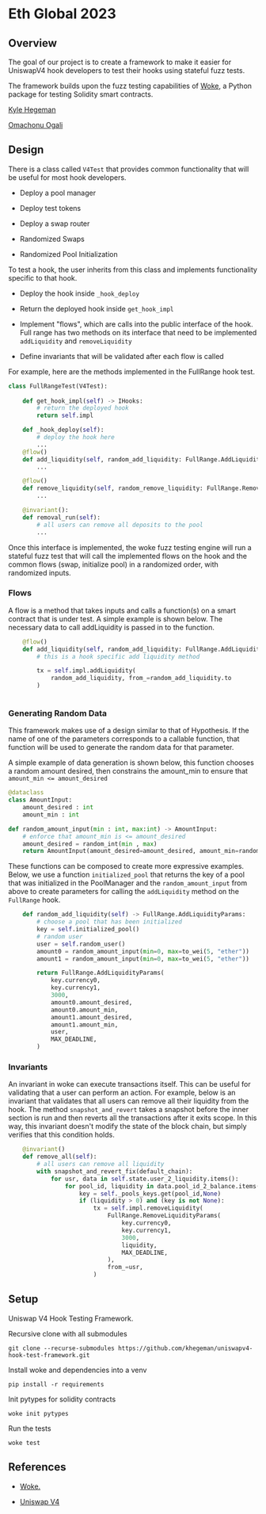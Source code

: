 # Eth Global 2023

## Overview

The goal of our project is to create a framework to make it easier for UniswapV4 hook developers to test their hooks using stateful fuzz tests.

The framework builds upon the fuzz testing capabilities of [Woke](https://github.com/Ackee-Blockchain/woke), a Python package for testing Solidity smart contracts.  

[Kyle Hegeman](https://github.com/khegeman)

[Omachonu Ogali](https://github.com/oogali)


## Design

There is a class called `V4Test` that provides common functionality that will be useful for most hook developers. 

- Deploy a pool manager

- Deploy test tokens

- Deploy a swap router

- Randomized Swaps

- Randomized Pool Initialization



To test a hook, the user inherits from this class and implements functionality specific to that hook.  

- Deploy the hook inside `_hook_deploy`

- Return the deployed hook inside `get_hook_impl`

- Implement "flows", which are calls into the public interface of the hook.  Full range has two methods on its interface that need to be implemented `addLiquidity` and `removeLiquidity` 

- Define invariants that will be validated after each flow is called
  

For example, here are the methods implemented in the FullRange hook test.

```python
class FullRangeTest(V4Test):
 
    def get_hook_impl(self) -> IHooks:
        # return the deployed hook
        return self.impl

    def _hook_deploy(self):
        # deploy the hook here
        ...
    @flow()
    def add_liquidity(self, random_add_liquidity: FullRange.AddLiquidityParams):
        ...

    @flow()
    def remove_liquidity(self, random_remove_liquidity: FullRange.RemoveLiquidityParams):
        ...

    @invariant():
    def removal_run(self):
        # all users can remove all deposits to the pool
        ...
```


Once this interface is implemented, the woke fuzz testing engine will run a stateful fuzz test that will call the implemented flows on the hook and the common flows (swap, initialize pool) in a randomized order, with randomized inputs.  



### Flows

A flow is a method that takes inputs and calls a function(s) on a smart contract that is under test. A simple example is shown below.  The necessary data to call addLiquidity is passed in to the function. 

```python
    @flow()
    def add_liquidity(self, random_add_liquidity: FullRange.AddLiquidityParams):
        # this is a hook specific add liquidity method

        tx = self.impl.addLiquidity(
            random_add_liquidity, from_=random_add_liquidity.to
        )
  
```

### Generating Random Data

This framework makes use of a design similar to that of Hypothesis.  If the name of one of the parameters corresponds to a callable function, that function will be used to generate the random data for that parameter.  



A simple example of data generation is shown below, this function chooses a random amount desired, then constrains the amount_min to ensure that `amount_min <= amount_desired`

```python
@dataclass 
class AmountInput:
    amount_desired : int
    amount_min : int

def random_amount_input(min : int, max:int) -> AmountInput:
    # enforce that amount_min is <= amount_desired
    amount_desired = random_int(min , max)
    return AmountInput(amount_desired=amount_desired, amount_min=random_int(min,amount_desired))

```

These functions can be composed to create more expressive examples.  Below, we use a function `initialized_pool` that returns the key of a pool that was initialized in the PoolManager and the `random_amount_input` from above to create parameters for calling the `addLiquidity` method on the `FullRange` hook.  

```python
    def random_add_liquidity(self) -> FullRange.AddLiquidityParams:
        # choose a pool that has been initialized
        key = self.initialized_pool()
        # random user
        user = self.random_user()
        amount0 = random_amount_input(min=0, max=to_wei(5, "ether"))
        amount1 = random_amount_input(min=0, max=to_wei(5, "ether"))

        return FullRange.AddLiquidityParams(
            key.currency0,
            key.currency1,
            3000,
            amount0.amount_desired,
            amount0.amount_min,
            amount1.amount_desired,
            amount1.amount_min,
            user,
            MAX_DEADLINE,
        )
```







### Invariants

An invariant in woke can execute transactions itself.  This can be useful for validating that a user can perform an action.  For example, below is an invariant that validates that all users can remove all their liquidity from the hook.  The method `snapshot_and_revert` takes a snapshot before the inner section is run and then reverts all the transactions after it exits scope.  In this way, this invariant doesn't modify the state of the block chain, but simply verifies that this condition holds.  



```python
    @invariant()
    def remove_all(self):
        # all users can remove all liquidity
        with snapshot_and_revert_fix(default_chain):
            for usr, data in self.state.user_2_liquidity.items():                
                for pool_id, liquidity in data.pool_id_2_balance.items():                    
                    key = self._pools_keys.get(pool_id,None)
                    if (liquidity > 0) and (key is not None):
                        tx = self.impl.removeLiquidity(
                            FullRange.RemoveLiquidityParams(
                                key.currency0,
                                key.currency1,
                                3000,
                                liquidity,
                                MAX_DEADLINE,
                            ),
                            from_=usr,
                        )
```





## Setup

Uniswap V4 Hook Testing Framework.  

Recursive clone with all submodules

```
git clone --recurse-submodules https://github.com/khegeman/uniswapv4-hook-test-framework.git
```

Install woke and dependencies into a venv

```
pip install -r requirements
```

Init pytypes for solidity contracts

```
woke init pytypes
```

Run the tests

```
woke test 
```



## References

- [Woke.](https://github.com/Ackee-Blockchain/woke)

- [Uniswap V4](https://blog.uniswap.org/uniswap-v4)
